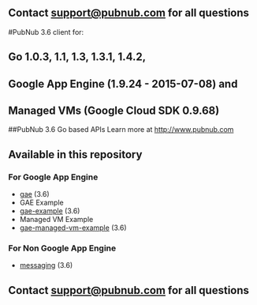 ## Contact support@pubnub.com for all questions

#PubNub 3.6 client for: 
## Go 1.0.3, 1.1, 1.3, 1.3.1, 1.4.2, 
## Google App Engine (1.9.24 - 2015-07-08) and 
## Managed VMs (Google Cloud SDK 0.9.68)

##PubNub 3.6 Go based APIs
Learn more at http://www.pubnub.com

## Available in this repository

### For Google App Engine

* [gae](gae) (3.6)
* GAE Example
 * [gae-example](gae-example) (3.6)
* Managed VM Example
 * [gae-managed-vm-example](gae-managed-vm-example) (3.6)

### For Non Google App Engine

* [messaging](messaging) (3.6)

## Contact support@pubnub.com for all questions
